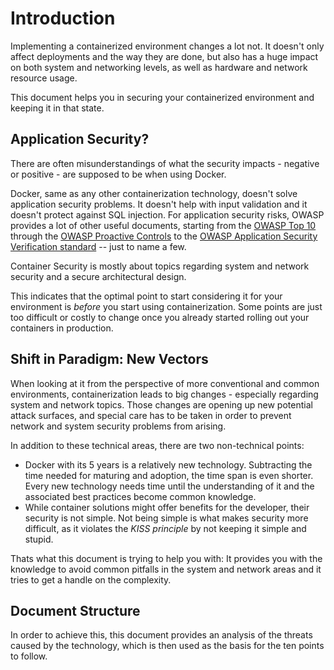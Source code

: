 
# Introduction

Implementing a containerized environment changes a lot not. It doesn't only affect deployments and the way they are done, but also has a huge impact on both system and networking levels, as well as hardware and network resource usage.

This document helps you in securing your containerized environment and keeping it in that state.


## Application Security?

There are often misunderstandings of what the security impacts - negative or positive - are supposed to be when using Docker.

Docker, same as any other containerization technology, doesn't solve application security problems. It doesn't help with input validation and it doesn't protect against SQL injection. For application security risks, OWASP provides a lot of other useful documents, starting from the [OWASP Top 10](https://www.owasp.org/index.php/Category:OWASP_Top_Ten_Project) through the [OWASP Proactive Controls](https://www.owasp.org/index.php/OWASP_Proactive_Controls) to the [OWASP Application Security Verification standard](https://www.owasp.org/index.php/Category:OWASP_Application_Security_Verification_Standard_Project) -- just to name a few.

Container Security is mostly about topics regarding system and network security and a secure architectural design.

This indicates that the optimal point to start considering it for your environment is _before_ you start using containerization. Some points are just too difficult or costly to change once you already started rolling out your containers in production.

## Shift in Paradigm: New Vectors

When looking at it from the perspective of more conventional and common environments, containerization leads to big changes - especially regarding system and network topics. Those changes are opening up new potential attack surfaces, and special care has to be taken in order to prevent network and system security problems from arising.

In addition to these technical areas, there are two non-technical points:

* Docker with its 5 years is a relatively new technology. Subtracting the time needed for maturing and adoption, the time span is even shorter. Every new technology needs time until the understanding of it and the associated best practices become common knowledge.
* While container solutions might offer benefits for the developer, their security is not simple. Not being simple is what makes security more difficult, as it violates the _KISS principle_ by not keeping it simple and stupid.

Thats what this document is trying to help you with: It provides you with the knowledge to avoid common pitfalls in the system and network areas and it tries to get a handle on the complexity.

## Document Structure

In order to achieve this, this document provides an analysis of the threats caused by the technology, which is then used as the basis for the ten points to follow.


